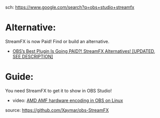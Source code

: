sch: https://www.google.com/search?q=obs+studio+streamfx

# Alternative:
StreamFX is now Paid! Find or build an alternative.

- [OBS’s Best Plugin Is Going PAID?! StreamFX Alternatives! [UPDATED, SEE DESCRIPTION]](https://youtu.be/K7pQVOIMih8)

# Guide:
You need StreamFX to get it to show in OBS Studio!
- video: [AMD AMF hardware encoding in OBS on Linux](https://youtu.be/SRGAA7PyAEI)

source: https://github.com/Xaymar/obs-StreamFX

